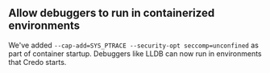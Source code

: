 ## Allow debuggers to run in containerized environments

We've added `--cap-add=SYS_PTRACE --security-opt seccomp=unconfined` as part of container startup. Debuggers like LLDB can now run in environments that Credo starts.
